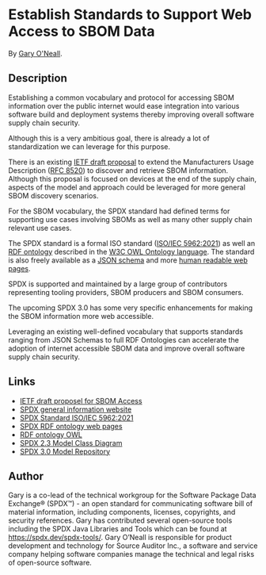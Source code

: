 # Establish Standards to Support Web Access to SBOM Data

By [Gary O'Neall](#author).


## Description
Establishing a common vocabulary and protocol for accessing SBOM information over the public internet would ease integration into
various software build and deployment systems thereby improving overall software supply chain security.

Although this is a very ambitious goal, there is already a lot of standardization we can leverage for this purpose.

There is an existing [IETF draft proposal](https://datatracker.ietf.org/doc/html/draft-ietf-opsawg-sbom-access)
to extend the Manufacturers Usage Description ([RFC 8520](https://tools.ietf.org/html/rfc8520)) to discover and retrieve SBOM information.
Although this proposal is focused on devices at the end of the supply chain, aspects of the model and approach could be leveraged for 
more general SBOM discovery scenarios.

For the SBOM vocabulary, the SPDX standard had defined terms for supporting use cases involving SBOMs as well as many other supply chain relevant use cases.

The SPDX standard is a formal ISO standard ([ISO/IEC 5962:2021](https://www.iso.org/standard/81870.html)) as well an 
[RDF ontology](https://spdx.org/rdf/terms/) described in the [W3C OWL Ontology language](https://www.w3.org/OWL/).
The standard is also freely available as a [JSON schema](https://github.com/spdx/spdx-spec/blob/master/schemas/spdx-schema.json)
and more [human readable web pages](https://spdx.github.io/spdx-spec/v2.3/).

SPDX is supported and maintained by a large group of contributors representing tooling providers, SBOM producers and SBOM consumers.

The upcoming SPDX 3.0 has some very specific enhancements for making the SBOM information more web accessible.

Leveraging an existing well-defined vocabulary that supports standards ranging from JSON Schemas to full RDF Ontologies can accelerate
the adoption of internet accessible SBOM data and improve overall software supply chain security.


## Links
- [IETF draft proposel for SBOM Access](https://datatracker.ietf.org/doc/html/draft-ietf-opsawg-sbom-access)
- [SPDX general information website](https://spdx.dev/)
- [SPDX Standard ISO/IEC 5962:2021](https://www.iso.org/standard/81870.html)
- [SPDX RDF ontology web pages](https://spdx.org/rdf/terms/)
- [RDF ontology OWL](https://github.com/spdx/spdx-spec/blob/master/ontology/spdx-ontology.owl.ttl)
- [SPDX 2.3 Model Class Diagram](https://github.com/spdx/spdx-spec/blob/master/ontology/SPDX-2.3-simplified.png)
- [SPDX 3.0 Model Repository](https://github.com/spdx/spdx-3-model)


## Author

Gary is a co-lead of the technical workgroup for the Software Package Data Exchange® (SPDX™) - an open standard for
communicating software bill of material information, including components, licenses, copyrights, and security references.
Gary has contributed several open-source tools including the SPDX Java Libraries and Tools which can be found at https://spdx.dev/spdx-tools/.
Gary O’Neall is responsible for product development and technology for Source Auditor Inc.,
a software and service company helping software companies manage the technical and legal risks of open-source software.

